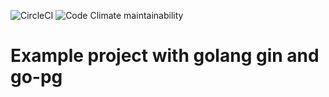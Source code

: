 ![CircleCI](https://img.shields.io/circleci/build/github/calvinchengx/gin-go-pg/master) ![Code Climate maintainability](https://img.shields.io/codeclimate/maintainability/calvinchengx/gin-go-pg)


Example project with golang gin and go-pg
===